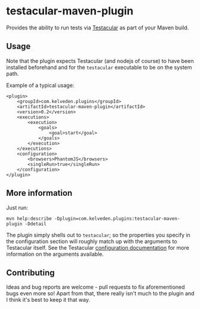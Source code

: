 # testacular-maven-plugin

Provides the ability to run tests via [Testacular](http://testacular.github.com/) as part of your Maven build.

## Usage

Note that the plugin expects Testacular (and nodejs of course) to have been installed beforehand and for the `testacular`
executable to be on the system path.

Example of a typical usage:

    <plugin>
        <groupId>com.kelveden.plugins</groupId>
        <artifactId>testacular-maven-plugin</artifactId>
        <version>0.2</version>
        <executions>
            <execution>
                <goals>
                    <goal>start</goal>
                </goals>
            </execution>
        </executions>
        <configuration>
            <browsers>PhantomJS</browsers>
            <singleRun>true</singleRun>
        </configuration>
    </plugin>

## More information

Just run:

    mvn help:describe -Dplugin=com.kelveden.plugins:testacular-maven-plugin -Ddetail

The plugin simply shells out to `testacular`; so the properties you specify in the configuration section will
roughly match up with the arguments to Testacular itself. See the Testacular
[configuration documentation](http://testacular.github.com/0.6.0/config/configuration-file.html) for more
information on the arguments available.

## Contributing

Ideas and bug reports are welcome - pull requests to fix aforementioned bugs even more so! Apart from that,
there really isn't much to the plugin and I think it's best to keep it that way.
